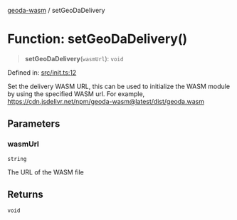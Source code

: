 [geoda-wasm](../globals.md) / setGeoDaDelivery

# Function: setGeoDaDelivery()

> **setGeoDaDelivery**(`wasmUrl`): `void`

Defined in: [src/init.ts:12](https://github.com/GeoDaCenter/geoda-lib/blob/d16e85157b1f26754a712ea4c9a3cf18ab0e7b74/src/js/src/init.ts#L12)

Set the delivery WASM URL, this can be used to initialize the WASM module by using the specified WASM url.
For example, https://cdn.jsdelivr.net/npm/geoda-wasm@latest/dist/geoda.wasm

## Parameters

### wasmUrl

`string`

The URL of the WASM file

## Returns

`void`
